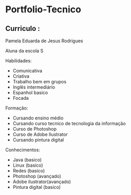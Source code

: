 # Portfolio-Tecnico
## Curriculo :
Pamela Eduarda de Jesus Rodrigues

Aluna da escola S

Habilidades:

- Comunicativa
- Criativa 
- Trabalho bem em grupos
- Inglês intermediário 
- Espanhol basico
- Focada

Formação:

- Cursando ensino médio
- Cursando curso tecnico de tecnologia da informação
-  Curso de  Photoshop
-  Curso de Adobe Ilustrator
-  Cursando pintura digital

Conhecimentos:

- Java (basico)
- Linux (basico)
-  Redes (basico)
-  Photoshop (avançado)
-  Adobe ilustrator(avançado)
-  Pintura digital (basico)
